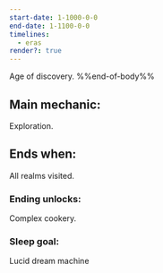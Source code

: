```yaml
---
start-date: 1-1000-0-0
end-date: 1-1100-0-0
timelines:
  - eras
render?: true
---
```

Age of discovery.
%%end-of-body%%
## Main mechanic:
Exploration.
## Ends when:
All realms visited.
### Ending unlocks:
Complex cookery.
### Sleep goal:
Lucid dream machine